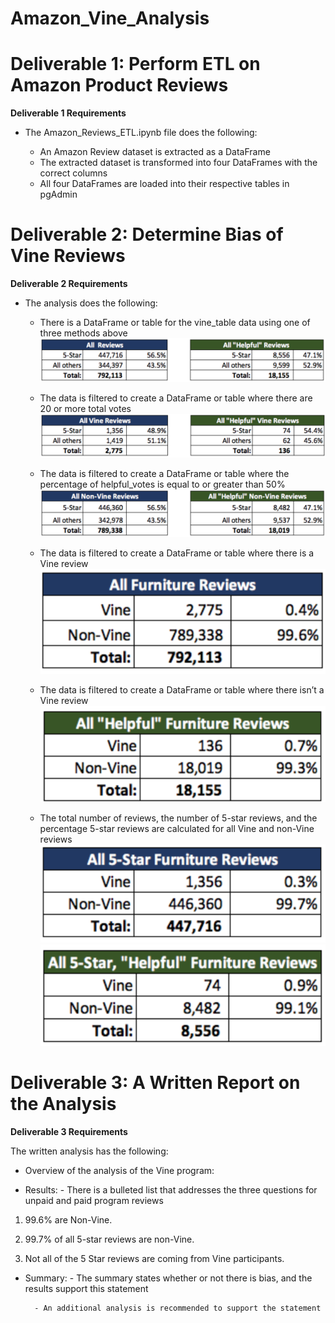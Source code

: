 # Amazon_Vine_Analysis

# Deliverable 1: Perform ETL on Amazon Product Reviews

**Deliverable 1 Requirements**

- The Amazon_Reviews_ETL.ipynb file does the following:

  - An Amazon Review dataset is extracted as a DataFrame
  - The extracted dataset is transformed into four DataFrames with the correct columns
  - All four DataFrames are loaded into their respective tables in pgAdmin

# Deliverable 2: Determine Bias of Vine Reviews

**Deliverable 2 Requirements**

- The analysis does the following:

  - There is a DataFrame or table for the vine_table data using one of three methods above
  ![](Resources/D1.png)

  - The data is filtered to create a DataFrame or table where there are 20 or more total votes
![](Resources/D2.png)

  - The data is filtered to create a DataFrame or table where the percentage of helpful_votes is equal to or greater than 50%
 ![](Resources/D3.png)

  - The data is filtered to create a DataFrame or table where there is a Vine review
![](Resources/D4.png)

  - The data is filtered to create a DataFrame or table where there isn’t a Vine review
![](Resources/D5.png)

  - The total number of reviews, the number of 5-star reviews, and the percentage 5-star reviews are calculated for all Vine and non-Vine reviews
![](Resources/D6.png)
![](Resources/D7.png)

# Deliverable 3: A Written Report on the Analysis

**Deliverable 3 Requirements**

The written analysis has the following:

- Overview of the analysis of the Vine program:

- Results:
        - There is a bulleted list that addresses the three questions for unpaid and paid program reviews
      
1.  99.6% are Non-Vine.
    
2.  99.7% of all 5-star reviews are non-Vine.
    
3.  Not all of the 5 Star reviews are coming from Vine participants.

        
- Summary:
        - The summary states whether or not there is bias, and the results support this statement
        
        - An additional analysis is recommended to support the statement
        
